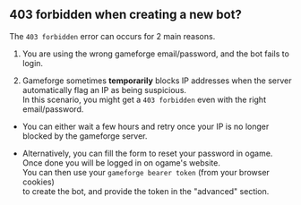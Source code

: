 ## 403 forbidden when creating a new bot?

The `403 forbidden` error can occurs for 2 main reasons.

1. You are using the wrong gameforge email/password, and the bot fails to login.  


2. Gameforge sometimes **temporarily** blocks IP addresses when the server automatically flag an IP as being suspicious.  
In this scenario, you might get a `403 forbidden` even with the right email/password.  

  - You can either wait a few hours and retry once your IP is no longer blocked by the gameforge server.  

  - Alternatively, you can fill the form to reset your password in ogame.  
  Once done you will be logged in on ogame's website.  
  You can then use your `gameforge bearer token` (from your browser cookies)  
  to create the bot, and provide the token in the "advanced" section.